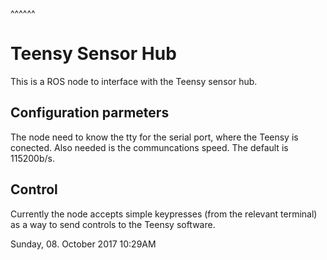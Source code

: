 ^^^^^^
# Teensy Sensor Hub #
This is a ROS node to interface with the Teensy sensor hub.

## Configuration parmeters

The node need to know the tty for the serial port, where the Teensy is conected.
Also needed is the communcations speed. The default is 115200b/s.
## Control 
Currently the node accepts simple keypresses (from the relevant terminal) as a way to send controls to the Teensy software.

Sunday, 08. October 2017 10:29AM 

